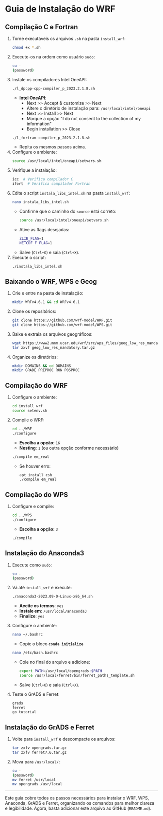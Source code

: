 # Guia de Instalação do WRF

## Compilação C e Fortran

1. Torne executáveis os arquivos `.sh` na pasta `install_wrf`:
   ```bash
   chmod +x *.sh
   ```
2. Execute-os na ordem como usuário `sudo`:
   ```bash
   su -
   (password)
   ```
3. Instale os compiladores Intel OneAPI:
   ```bash
   ./l_dpcpp-cpp-compiler_p_2023.2.1.8.sh
   ```
   - **Intel OneAPI**:
     - Next >> Accept & customize >> Next
     - Altere o diretório de instalação para: `/usr/local/intel/oneapi`
     - Next >> Install >> Next
     - Marque a opção "I do not consent to the collection of my information"
     - Begin installation >> Close
   ```bash
   ./l_fortran-compiler_p_2023.2.1.8.sh
   ```
   - Repita os mesmos passos acima.
4. Configure o ambiente:
   ```bash
   source /usr/local/intel/oneapi/setvars.sh
   ```
5. Verifique a instalação:
   ```bash
   icc  # Verifica compilador C
   ifort  # Verifica compilador Fortran
   ```
6. Edite o script `instala_libs_intel.sh` na pasta `install_wrf`:
   ```bash
   nano instala_libs_intel.sh
   ```
   - Confirme que o caminho do `source` está correto:
     ```bash
     source /usr/local/intel/oneapi/setvars.sh
     ```
   - Ative as flags desejadas:
     ```bash
     ZLIB_FLAG=1
     NETCDF_F_FLAG=1
     ```
   - Salve (`Ctrl+O`) e saia (`Ctrl+X`).
7. Execute o script:
   ```bash
   ./instala_libs_intel.sh
   ```

## Baixando o WRF, WPS e Geog

1. Crie e entre na pasta de instalação:
   ```bash
   mkdir WRFv4.6.1 && cd WRFv4.6.1
   ```
2. Clone os repositórios:
   ```bash
   git clone https://github.com/wrf-model/WRF.git
   git clone https://github.com/wrf-model/WPS.git
   ```
3. Baixe e extraia os arquivos geográficos:
   ```bash
   wget https://www2.mmm.ucar.edu/wrf/src/wps_files/geog_low_res_mandatory.tar.gz
   tar zxvf geog_low_res_mandatory.tar.gz
   ```
4. Organize os diretórios:
   ```bash
   mkdir DOMAINS && cd DOMAINS
   mkdir GRADE PREPROC RUN POSPROC
   ```

## Compilação do WRF

1. Configure o ambiente:
   ```bash
   cd install_wrf
   source setenv.sh
   ```
2. Compile o WRF:
   ```bash
   cd ../WRF
   ./configure
   ```
   - **Escolha a opção**: `16`
   - **Nesting**: `1` (ou outra opção conforme necessário)
   ```bash
   ./compile em_real
   ```
   - Se houver erro:
     ```bash
     apt install csh
     ./compile em_real
     ```

## Compilação do WPS

1. Configure e compile:
   ```bash
   cd ../WPS
   ./configure
   ```
   - **Escolha a opção**: `3`
   ```bash
   ./compile
   ```

## Instalação do Anaconda3

1. Execute como `sudo`:
   ```bash
   su -
   (password)
   ```
2. Vá até `install_wrf` e execute:
   ```bash
   ./anaconda3-2023.09-0-Linux-x86_64.sh
   ```
   - **Aceite os termos**: `yes`
   - **Instale em**: `/usr/local/anaconda3`
   - **Finalize**: `yes`

3. Configure o ambiente:
   ```bash
   nano ~/.bashrc
   ```
   - Copie o bloco **`conda initialize`**
   ```bash
   nano /etc/bash.bashrc
   ```
   - Cole no final do arquivo e adicione:
     ```bash
     export PATH=/usr/local/opengrads:$PATH
     source /usr/local/ferret/bin/ferret_paths_template.sh
     ```
   - Salve (`Ctrl+O`) e saia (`Ctrl+X`).

4. Teste o GrADS e Ferret:
   ```bash
   grads
   ferret
   go tutorial
   ```

## Instalação do GrADS e Ferret

1. Volte para `install_wrf` e descompacte os arquivos:
   ```bash
   tar zxfv opengrads.tar.gz
   tar zxfv ferret7.6.tar.gz
   ```
2. Mova para `/usr/local/`:
   ```bash
   su -
   (password)
   mv ferret /usr/local
   mv opengrads /usr/local
   ```

---

Este guia cobre todos os passos necessários para instalar o WRF, WPS, Anaconda, GrADS e Ferret, organizando os comandos para melhor clareza e legibilidade. Agora, basta adicionar este arquivo ao GitHub (`README.md`).


